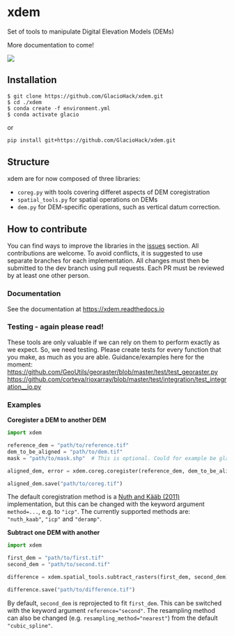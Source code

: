 # xdem
Set of tools to manipulate Digital Elevation Models (DEMs)

More documentation to come!

![](https://readthedocs.org/projects/xdem/badge/?version=latest)


## Installation ##

```
$ git clone https://github.com/GlacioHack/xdem.git
$ cd ./xdem
$ conda create -f environment.yml
$ conda activate glacio
```
or
```bash
pip install git+https://github.com/GlacioHack/xdem.git
```

## Structure 

xdem are for now composed of three libraries:
- `coreg.py` with tools covering differet aspects of DEM coregistration
- `spatial_tools.py` for spatial operations on DEMs
- `dem.py` for DEM-specific operations, such as vertical datum correction.

## How to contribute

You can find ways to improve the libraries in the [issues](https://github.com/GlacioHack/xdem/issues) section. All contributions are welcome.
To avoid conflicts, it is suggested to use separate branches for each implementation. All changes must then be submitted to the dev branch using pull requests. Each PR must be reviewed by at least one other person.

### Documentation
See the documentation at https://xdem.readthedocs.io

### Testing - again please read!
These tools are only valuable if we can rely on them to perform exactly as we expect. So, we need testing. Please create tests for every function that you make, as much as you are able. Guidance/examples here for the moment: https://github.com/GeoUtils/georaster/blob/master/test/test_georaster.py
https://github.com/corteva/rioxarray/blob/master/test/integration/test_integration__io.py



### Examples

**Coregister a DEM to another DEM**
```python
import xdem

reference_dem = "path/to/reference.tif"
dem_to_be_aligned = "path/to/dem.tif"
mask = "path/to/mask.shp"  # This is optional. Could for example be glacier outlines.

aligned_dem, error = xdem.coreg.coregister(reference_dem, dem_to_be_aligned, mask=mask)

aligned_dem.save("path/to/coreg.tif")
```
The default coregistration method is a [Nuth and Kääb (2011)](https://doi.org/10.5194/tc-5-271-2011) implementation, but this can be changed with the keyword argument `method=...`, e.g. to `"icp"`.
The currently supported methods are: `"nuth_kaab"`, `"icp"` and `"deramp"`.

**Subtract one DEM with another**
```python
import xdem

first_dem = "path/to/first.tif"
second_dem = "path/to/second.tif"

difference = xdem.spatial_tools.subtract_rasters(first_dem, second_dem)

difference.save("path/to/difference.tif")
```
By default, `second_dem` is reprojected to fit `first_dem`.
This can be switched with the keyword argument `reference="second"`.
The resampling method can also be changed (e.g. `resampling_method="nearest"`) from the default `"cubic_spline"`.

